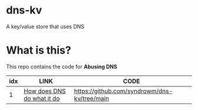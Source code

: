 # dns-kv
A key/value store that uses DNS

# What is this?
This repo contains the code for **Abusing DNS**

|idx|LINK|CODE|
|---|----|----|
|1| [How does DNS do what it do](https://www.offensivecontext.com/abusing-dns-part-1-how-does-dns-do-what-it-do/)| https://github.com/syndrowm/dns-kv/tree/main |
